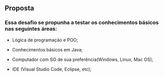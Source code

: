 ## Proposta

### Essa desafio se propunha a testar os conhecimentos básicos nas seguintes áreas:
* Lógica de programação e POO;

* Conhecimentos básicos em Java;

* Computador com SO de sua preferência(Windows, Linux, Mac OS);

* IDE (Visual Studio Code, Eclipse, etc);
